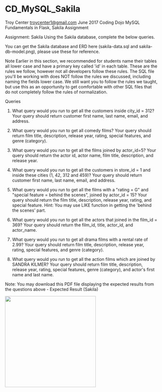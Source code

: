# CD_MySQL_Sakila
Troy Center troycenter1@gmail.com June 2017 
Coding Dojo MySQL Fundamentals in Flask, Sakila Assignment


Assignment: Sakila
Using the Sakila database, complete the below queries.

You can get the Sakila database and ERD here (sakila-data.sql and sakila-db-model.png), please use these for reference.

Note
Earlier in this section, we recommended for students name their tables all lower case and have a primary key called 'id' in each table. These are the rules we follow, however not all developers follow these rules. The SQL file you'll be working with does NOT follow the rules we discussed, including naming the fields lower case. We still want you to follow the rules we taught, but use this as an opportunity to get comfortable with other SQL files that do not completely follow the rules of normalization.

Queries
1. What query would you run to get all the customers inside city_id = 312? Your query should return customer first name, last name, email, and address.

2. What query would you run to get all comedy films? Your query should return film title, description, release year, rating, special features, and genre (category).

3. What query would you run to get all the films joined by actor_id=5? Your query should return the actor id, actor name, film title, description, and release year.

4. What query would you run to get all the customers in store_id = 1 and inside these cities (1, 42, 312 and 459)? Your query should return customer first name, last name, email, and address.

5. What query would you run to get all the films with a "rating = G" and "special feature = behind the scenes", joined by actor_id = 15? Your query should return the film title, description, release year, rating, and special feature. Hint: You may use LIKE function in getting the 'behind the scenes' part.

6. What query would you run to get all the actors that joined in the film_id = 369? Your query should return the film_id, title, actor_id, and actor_name.

7. What query would you run to get all drama films with a rental rate of 2.99? Your query should return film title, description, release year, rating, special features, and genre (category).

8. What query would you run to get all the action films which are joined by SANDRA KILMER? Your query should return film title, description, release year, rating, special features, genre (category), and actor's first name and last name.

Note: You may download this PDF file displaying the expected results from the questions above - Expected Result (Sakila)

<img src="http://s3.amazonaws.com/General_V88/boomyeah/company_209/chapter_3569/handouts/chapter3569_5431_sakila-db-model.png" width="300px">